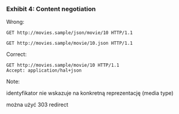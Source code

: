 ### Exhibit 4: Content negotiation

Wrong:
<pre class="fragment"><code class="http">GET http://movies.sample/json/movie/10 HTTP/1.1</code></pre>
<pre class="fragment"><code class="http">GET http://movies.sample/movie/10.json HTTP/1.1</code></pre>

Correct:
<pre class="fragment"><code class="http">GET http://movies.sample/movie/10 HTTP/1.1
Accept: application/hal+json</code></pre>

Note:

identyfikator nie wskazuje na konkretną reprezentację (media type)

można użyć 303 redirect

